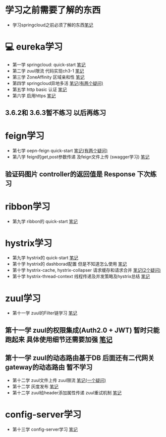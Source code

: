# 学习之前需要了解的东西
- 学习springcloud之前必须了解的东西[笔记](https://github.com/keepclimbs/springcloud-notes/tree/master/readMe-study-before.md)
# :computer: eureka学习
- 第一学 springcloud: quick-start [笔记](https://github.com/keepclimbs/springcloud-notes/tree/master/ch2-1/readMe.md)
- 第二学 zuul限流  代码实现ch3-1 [笔记](https://github.com/keepclimbs/springcloud-notes/tree/master/ch3-1/readMe.md)
- 第三学 ZoneAffinity 区域亲和性  [笔记](https://github.com/keepclimbs/springcloud-notes/tree/master/ch3-5-2/readMe.md)
- 第四学 springcloud异地多活 [笔记(有两个疑问)](https://github.com/keepclimbs/springcloud-notes/tree/master/ch3-5-3/readMe.md)
- 第五学 http basic 认证  [笔记](https://github.com/keepclimbs/springcloud-notes/tree/master/ch3-5-4/readMe.md)
- 第六学 启用https  [笔记](https://github.com/keepclimbs/springcloud-notes/tree/master/ch3-5-5/readMe.md)
## 3.6.2和 3.6.3暂不练习 以后再练习
# feign学习
- 第七学 oepn-feign quick-start [笔记(有两个疑问)](https://github.com/keepclimbs/springcloud-notes/tree/master/ch4-1-2/readMe.md)
- 第八学 feign的get,post参数传递 及feign文件上传 (swagger学习) [笔记](https://github.com/keepclimbs/springcloud-notes/tree/master/ch4-3-2/readMe.md)
## 验证码图片 controller的返回值是 Response 下次练习
# ribbon学习
- 第九学 ribbon的 quick-start [笔记](https://github.com/keepclimbs/springcloud-notes/tree/master/ch5-1-2/readMe.md)
# hystrix学习
- 第九学 hystrix的 quick-start [笔记](https://github.com/keepclimbs/springcloud-notes/tree/master/ch6-2/readMe.md)
- 第十学 hystrix的 dashborad配置 但是不知道怎么使用  [笔记](https://github.com/keepclimbs/springcloud-notes/tree/master/ch6-2-3/readMe.md)
- 第十学 hystrix-cache, hystrix-collapser 请求缓存和请求合并 [笔记(2个疑问)](https://github.com/keepclimbs/springcloud-notes/tree/master/ch6-2-3/readMe.md)
- 第十学 hystrix-thread-context 线程传递及并发策略及hystrix总结 [笔记](https://github.com/keepclimbs/springcloud-notes/tree/master/ch6-2-3/readMe-1.md)
# zuul学习
- 第十一学 zuul的Filter链学习 [笔记](https://github.com/keepclimbs/springcloud-notes/tree/master/ch8-1-1/readMe.md)
## 第十一学 zuul的权限集成(Auth2.0 + JWT) 暂时只能跑起来 具体使用细节还需要加强 [笔记](https://github.com/keepclimbs/springcloud-notes/tree/master/ch8-2-1/readMe.md)
## 第十一学 zuul的动态路由基于DB 后面还有二代网关gateway的动态路由  暂不学习 
- 第十二学 zuul文件上传 zuul限流   [笔记(一个疑问)](https://github.com/keepclimbs/springcloud-notes/tree/master/ch8-1-1/readMe.md)
- 第十二学 灰度发布  [笔记](https://github.com/keepclimbs/springcloud-notes/tree/master/ch8-1-1/readMe.md)
- 第十二学 zuul给header添加属性传递 zuul重试机制  [笔记](https://github.com/keepclimbs/springcloud-notes/tree/master/ch8-7-1/readMe.md)
# config-server学习
- 第十三学 config-server学习  [笔记](https://github.com/keepclimbs/springcloud-notes/tree/master/ch10-1-1/readMe.md)
